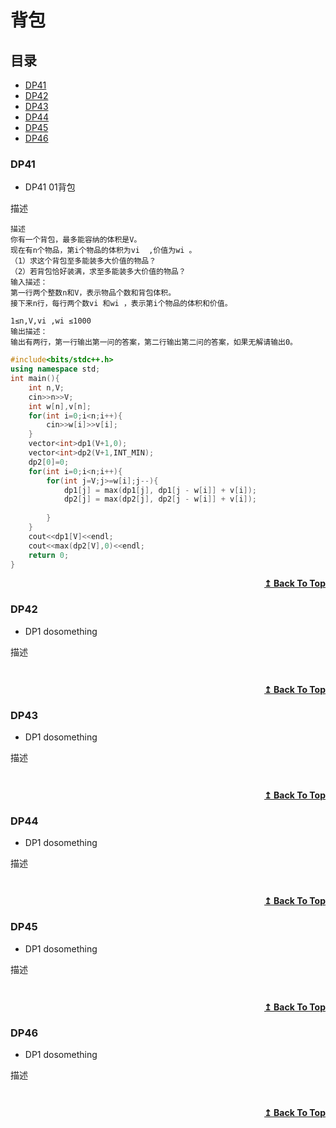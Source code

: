 # 背包

## 目录

- [DP41](#DP41)
- [DP42](#DP42)
- [DP43](#DP43)
- [DP44](#DP44)
- [DP45](#DP45)
- [DP46](#DP46)



### DP41
* DP41 01背包

描述
```
描述
你有一个背包，最多能容纳的体积是V。
现在有n个物品，第i个物品的体积为vi  ,价值为wi 。
（1）求这个背包至多能装多大价值的物品？
（2）若背包恰好装满，求至多能装多大价值的物品？
输入描述：
第一行两个整数n和V，表示物品个数和背包体积。
接下来n行，每行两个数vi 和wi ，表示第i个物品的体积和价值。

1≤n,V,vi ,wi ≤1000
输出描述：
输出有两行，第一行输出第一问的答案，第二行输出第二问的答案，如果无解请输出0。
```
<!-- ![img]() -->
```cpp
#include<bits/stdc++.h>
using namespace std;
int main(){
    int n,V;
    cin>>n>>V;
    int w[n],v[n];
    for(int i=0;i<n;i++){
        cin>>w[i]>>v[i];
    }
    vector<int>dp1(V+1,0);
    vector<int>dp2(V+1,INT_MIN);
    dp2[0]=0;
    for(int i=0;i<n;i++){
        for(int j=V;j>=w[i];j--){
            dp1[j] = max(dp1[j], dp1[j - w[i]] + v[i]);
            dp2[j] = max(dp2[j], dp2[j - w[i]] + v[i]);
            
        }
    }
    cout<<dp1[V]<<endl;
    cout<<max(dp2[V],0)<<endl;
    return 0;
}
```

<div align="right">
    <b><a href="#目录">↥ Back To Top</a></b>
</div>


### DP42
* DP1 dosomething

描述
```

```
<!-- ![img]() -->
```cpp

```

<div align="right">
    <b><a href="#目录">↥ Back To Top</a></b>
</div>


### DP43
* DP1 dosomething

描述
```

```
<!-- ![img]() -->
```cpp

```

<div align="right">
    <b><a href="#目录">↥ Back To Top</a></b>
</div>


### DP44
* DP1 dosomething

描述
```

```
<!-- ![img]() -->
```cpp

```

<div align="right">
    <b><a href="#目录">↥ Back To Top</a></b>
</div>


### DP45
* DP1 dosomething

描述
```

```
<!-- ![img]() -->
```cpp

```

<div align="right">
    <b><a href="#目录">↥ Back To Top</a></b>
</div>


### DP46
* DP1 dosomething

描述
```

```
<!-- ![img]() -->
```cpp

```

<div align="right">
    <b><a href="#目录">↥ Back To Top</a></b>
</div>

